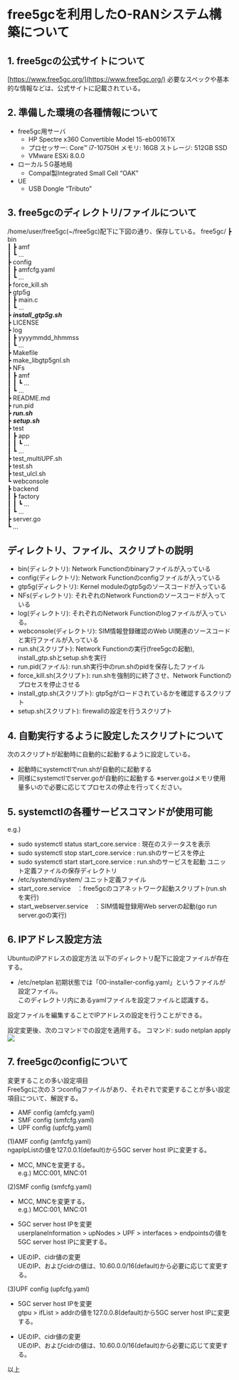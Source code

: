 # free5gcを利用したO-RANシステム構築について

## 1. free5gcの公式サイトについて
  [https://www.free5gc.org/](https://www.free5gc.org/)
  必要なスペックや基本的な情報などは、公式サイトに記載されている。

## 2. 準備した環境の各種情報について
- free5gc用サーバ  
  - HP Spectre x360 Convertible Model 15-eb0016TX
  -  プロセッサー: Core™ i7-10750H メモリ: 16GB ストレージ: 512GB SSD
  * VMware ESXi 8.0.0
- ローカル５G基地局
  - Compal製Integrated Small Cell “OAK”
- UE
  - USB Dongle “Tributo”
  
## 3. free5gcのディレクトリ/ファイルについて
  /home/user/free5gc(\~/free5gc)配下に下図の通り、保存している。
free5gc/
┣ bin  
┃  ┣ amf  
┃  ┗ …  
┣ config  
┃  ┣ amfcfg.yaml  
┃  ┗ …  
┣ force_kill.sh  
┣ gtp5g  
┃  ┣ main.c  
┃  ┗ …  
┣ ***install_gtp5g.sh***  
┣ LICENSE  
┣ log  
┃  ┣ yyyymmdd_hhmmss  
┃  ┗ …  
┣ Makefile  
┣ make_libgtp5gnl.sh  
┣ NFs  
┃  ┣ amf  
┃  ┃  ┗ …  
┃  ┗ …  
┣ README.md  
┣ run.pid  
┣ ***run.sh***  
┣ ***setup.sh***  
┣ test  
┃  ┣ app  
┃  ┃  ┗ …  
┃  ┗ …  
┣ test_multiUPF.sh  
┣ test.sh  
┣ test_ulcl.sh  
┗ webconsole  
   ┣ backend  
   ┃  ┣ factory  
   ┃  ┃  ┗ …  
   ┃  ┗ …  
   ┣ server.go  
   ┗ …  

## ディレクトリ、ファイル、スクリプトの説明
- bin(ディレクトリ): Network Functionのbinaryファイルが入っている
- config(ディレクトリ): Network Functionのconfigファイルが入っている
- gtp5g(ディレクトリ): Kernel moduleのgtp5gのソースコードが入っている
- NFs(ディレクトリ): それぞれのNetwork Functionのソースコードが入っている
- log(ディレクトリ): それぞれのNetwork Functionのlogファイルが入っている。
- webconsole(ディレクトリ): SIM情報登録確認のWeb UI関連のソースコードと実行ファイルが入っている
- run.sh(スクリプト): Network Functionの実行(free5gcの起動), install_gtp.shとsetup.shを実行
- run.pid(ファイル): run.sh実行中のrun.shのpidを保存したファイル
- force_kill.sh(スクリプト): run.shを強制的に終了させ、Network Functionのプロセスを停止させる
- install_gtp.sh(スクリプト): gtp5gがロードされているかを確認するスクリプト
- setup.sh(スクリプト): firewallの設定を行うスクリプト

## 4. 自動実行するように設定したスクリプトについて
次のスクリプトが起動時に自動的に起動するように設定している。  
- 起動時にsystemctlでrun.shが自動的に起動する
- 同様にsystemctlでserver.goが自動的に起動する
  ※server.goはメモリ使用量多いので必要に応じてプロセスの停止を行ってください。
## 5. systemctlの各種サービスコマンドが使用可能
  e.g.)  
- sudo systemctl status start_core.service : 現在のステータスを表示
- sudo systemctl stop start_core.service : run.shのサービスを停止
- sudo systemctl start start_core.service : run.shのサービスを起動
ユニット定義ファイルの保存ディレクトリ
- /etc/systemd/system/
ユニット定義ファイル
- start_core.service　：free5gcのコアネットワーク起動スクリプト(run.shを実行)
- start_webserver.service　：SIM情報登録用Web serverの起動(go run server.goの実行)

## 6. IPアドレス設定方法
UbuntuのIPアドレスの設定方法
  以下のディレクトリ配下に設定ファイルが存在する。
-   /etc/netplan
  初期状態では「00-installer-config.yaml」というファイルが設定ファイル。  
  このディレクトリ内にあるyamlファイルを設定ファイルと認識する。  

  設定ファイルを編集することでIPアドレスの設定を行うことができる。  


  
設定変更後、次のコマンドでの設定を適用する。
    コマンド: sudo netplan apply  
  ![](media/image3.jpg)

## 7. free5gcのconfigについて
変更することの多い設定項目  
  Free5gcに次の３つconfigファイルがあり、それぞれで変更することが多い設定項目について、解説する。
-  AMF config (amfcfg.yaml)
-   SMF config (smfcfg.yaml)
-  UPF config (upfcfg.yaml)
    
  (1)AMF config (amfcfg.yaml)  
  ngapIpListの値を127.0.0.1(default)から5GC server host IPに変更する。

-  MCC, MNCを変更する。  
    e.g.) MCC:001, MNC:01 

  
  (2)SMF config (smfcfg.yaml)  
-  MCC, MNCを変更する。  
    e.g.) MCC:001, MNC:01

  
-  5GC server host IPを変更  
    userplaneInformation &gt; upNodes &gt; UPF &gt; interfaces &gt; endpointsの値を5GC server host IPに変更する。

-  UEのIP、cidr値の変更  
  UEのIP、およびcidrの値は、10.60.0.0/16(default)から必要に応じて変更する。
  
  (3)UPF config (upfcfg.yaml)  
-   5GC server host IPを変更  
  gtpu &gt; ifList &gt; addrの値を127.0.0.8(default)から5GC server host IPに変更する。
  
-   UEのIP、cidr値の変更  
    UEのIP、およびcidrの値は、10.60.0.0/16(default)から必要に応じて変更する。
  
以上
